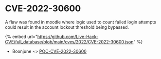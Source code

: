 # CVE-2022-30600

A flaw was found in moodle where logic used to count failed login attempts could result in the account lockout threshold being bypassed.

{% embed url="https://github.com/Live-Hack-CVE/full_database/blob/main/cves/2022/CVE-2022-30600.json" %}


* Boonjune ~> [POC-CVE-2022-30600](https://zeste.alice-snow.ru/2022/database/cve-2022-30600/poc-cve-2022-30600-boonjune)